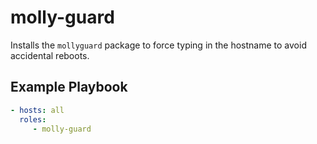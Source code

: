 molly-guard
=========

Installs the `mollyguard` package to force typing in the hostname to avoid accidental reboots.


Example Playbook
----------------

```yml
- hosts: all
  roles:
     - molly-guard
```
